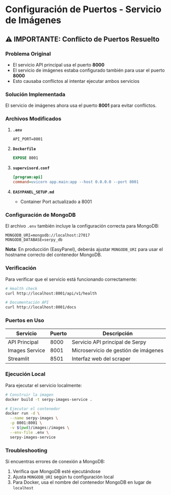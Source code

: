 # Configuración de Puertos - Servicio de Imágenes

## ⚠️ IMPORTANTE: Conflicto de Puertos Resuelto

### Problema Original
- El servicio API principal usa el puerto **8000**
- El servicio de imágenes estaba configurado también para usar el puerto **8000**
- Esto causaba conflictos al intentar ejecutar ambos servicios

### Solución Implementada
El servicio de imágenes ahora usa el puerto **8001** para evitar conflictos.

### Archivos Modificados

1. **`.env`**
   ```env
   API_PORT=8001
   ```

2. **`Dockerfile`**
   ```dockerfile
   EXPOSE 8001
   ```

3. **`supervisord.conf`**
   ```ini
   [program:api]
   command=uvicorn app.main:app --host 0.0.0.0 --port 8001
   ```

4. **`EASYPANEL_SETUP.md`**
   - Container Port actualizado a 8001

### Configuración de MongoDB

El archivo `.env` también incluye la configuración correcta para MongoDB:
```env
MONGODB_URI=mongodb://localhost:27017
MONGODB_DATABASE=serpy_db
```

**Nota**: En producción (EasyPanel), deberás ajustar `MONGODB_URI` para usar el hostname correcto del contenedor MongoDB.

### Verificación

Para verificar que el servicio está funcionando correctamente:

```bash
# Health check
curl http://localhost:8001/api/v1/health

# Documentación API
curl http://localhost:8001/docs
```

### Puertos en Uso

| Servicio | Puerto | Descripción |
|----------|--------|-------------|
| API Principal | 8000 | Servicio API principal de Serpy |
| Images Service | 8001 | Microservicio de gestión de imágenes |
| Streamlit | 8501 | Interfaz web del scraper |

### Ejecución Local

Para ejecutar el servicio localmente:

```bash
# Construir la imagen
docker build -t serpy-images-service .

# Ejecutar el contenedor
docker run -d \
  --name serpy-images \
  -p 8001:8001 \
  -v $(pwd)/images:/images \
  --env-file .env \
  serpy-images-service
```

### Troubleshooting

Si encuentras errores de conexión a MongoDB:
1. Verifica que MongoDB esté ejecutándose
2. Ajusta `MONGODB_URI` según tu configuración local
3. Para Docker, usa el nombre del contenedor MongoDB en lugar de `localhost`
